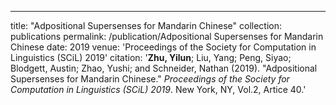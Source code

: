 ---
title: "Adpositional Supersenses for Mandarin Chinese"
collection: publications
permalink: /publication/Adpositional Supersenses for Mandarin Chinese
date: 2019
venue: 'Proceedings of the Society for Computation in Linguistics (SCiL) 2019'
citation: '**Zhu, Yilun**; Liu, Yang; Peng, Siyao; Blodgett, Austin; Zhao, Yushi; and Schneider, Nathan (2019). &quot;Adpositional Supersenses for Mandarin Chinese.&quot; <i>Proceedings of the Society for Computation in Linguistics (SCiL) 2019</i>. New York, NY, Vol.2, Artice 40.'
